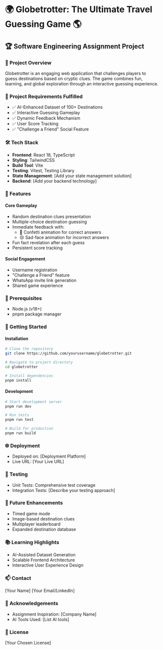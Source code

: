 # 🌍 Globetrotter: The Ultimate Travel Guessing Game 🌎

## 🏆 Software Engineering Assignment Project

### 📝 Project Overview
Globetrotter is an engaging web application that challenges players to guess destinations based on cryptic clues. The game combines fun, learning, and global exploration through an interactive guessing experience.

### 🎯 Project Requirements Fulfilled
- ✅ AI-Enhanced Dataset of 100+ Destinations
- ✅ Interactive Guessing Gameplay
- ✅ Dynamic Feedback Mechanism
- ✅ User Score Tracking
- ✅ "Challenge a Friend" Social Feature

### 🛠 Tech Stack
- **Frontend**: React 18, TypeScript
- **Styling**: TailwindCSS
- **Build Tool**: Vite
- **Testing**: Vitest, Testing Library
- **State Management**: [Add your state management solution]
- **Backend**: [Add your backend technology]

### 🚀 Features

#### Core Gameplay
- Random destination clues presentation
- Multiple-choice destination guessing
- Immediate feedback with:
  - 🎉 Confetti animation for correct answers
  - 😢 Sad-face animation for incorrect answers
- Fun fact revelation after each guess
- Persistent score tracking

#### Social Engagement
- Username registration
- "Challenge a Friend" feature
- WhatsApp invite link generation
- Shared game experience

### 🔧 Prerequisites
- Node.js (v18+)
- pnpm package manager

### 🏁 Getting Started

#### Installation
```bash
# Clone the repository
git clone https://github.com/yourusername/globetrotter.git

# Navigate to project directory
cd globetrotter

# Install dependencies
pnpm install
```

#### Development
```bash
# Start development server
pnpm run dev

# Run tests
pnpm run test

# Build for production
pnpm run build
```

### 🌐 Deployment
- Deployed on: [Deployment Platform]
- Live URL: [Your Live URL]

### 🧪 Testing
- Unit Tests: Comprehensive test coverage
- Integration Tests: [Describe your testing approach]

### 🔮 Future Enhancements
- Timed game mode
- Image-based destination clues
- Multiplayer leaderboard
- Expanded destination database

### 📚 Learning Highlights
- AI-Assisted Dataset Generation
- Scalable Frontend Architecture
- Interactive User Experience Design

### 📫 Contact
[Your Name]
[Your Email/LinkedIn]

### 🙌 Acknowledgements
- Assignment Inspiration: [Company Name]
- AI Tools Used: [List AI tools]

### 📜 License
[Your Chosen License]

